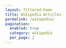 ```yaml
---
layout: filtered-home
title: Wikipedia Articles
permalink: /wikipedia/
pagination:
  enabled: true
  category: wikipedia
  per_page: 2
---
```

